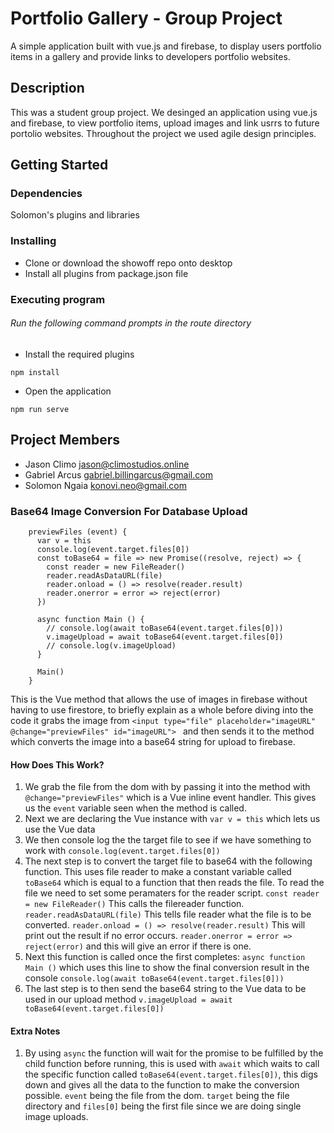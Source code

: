 # Portfolio Gallery - Group Project
A simple application built with vue.js and firebase, to display users portfolio items in a gallery and provide links to developers portfolio websites.
## Description
This was a student group project. We desinged an application using vue.js and firebase, to view portfolio items, upload images and link usrrs to future portolio websites. Throughout the project we used agile design principles.
## Getting Started
### Dependencies
Solomon's plugins and libraries
### Installing
* Clone or download the showoff repo onto desktop
* Install all plugins from package.json file
### Executing program
###### Run the following command prompts in the route directory
* Install the required plugins
```
npm install
```
* Open the application
```
npm run serve
```
## Project Members
* Jason Climo
jason@climostudios.online
* Gabriel Arcus
gabriel.billingarcus@gmail.com
* Solomon Ngaia
konovi.neo@gmail.com

### Base64 Image Conversion For Database Upload
```
    previewFiles (event) {
      var v = this
      console.log(event.target.files[0])
      const toBase64 = file => new Promise((resolve, reject) => {
        const reader = new FileReader()
        reader.readAsDataURL(file)
        reader.onload = () => resolve(reader.result)
        reader.onerror = error => reject(error)
      })

      async function Main () {
        // console.log(await toBase64(event.target.files[0]))
        v.imageUpload = await toBase64(event.target.files[0])
        // console.log(v.imageUpload)
      }

      Main()
    }
```
This is the Vue method that allows the use of images in firebase without having to use firestore, to briefly explain as a whole before diving into the code it grabs the image from `<input type="file" placeholder="imageURL" @change="previewFiles" id="imageURL"> ` and then sends it to the method which converts the image into a base64 string for upload to firebase.

#### How Does This Work?
1. We grab the file from the dom with by passing it into the method with `@change="previewFiles"` which is a Vue inline event handler. This gives us the `event` variable seen when the method is called.
2. Next we are declaring the Vue instance with `var v = this` which lets us use the Vue data
3. We then console log the the target file to see if we have something to work with `console.log(event.target.files[0])`
4. The next step is to convert the target file to base64 with the following function. This uses file reader to make a constant variable called  `toBase64` which is equal to a function that then reads the file. To read the file we need to set some peramaters for the reader script. `const reader = new FileReader()` This calls the filereader function. `reader.readAsDataURL(file)` This tells file reader what the file is to be converted. `reader.onload = () => resolve(reader.result)` This will print out the result if no error occurs. `reader.onerror = error => reject(error)` and this will give an error if there is one.
5. Next this function is called once the first completes: `async function Main ()` which uses this line to show the final conversion result in the console `console.log(await toBase64(event.target.files[0]))`
6. The last step is to then send the base64 string to the Vue data to be used in our upload method `v.imageUpload = await toBase64(event.target.files[0])`

#### Extra Notes
1. By using `async` the function will wait for the promise to be fulfilled by the child function before running, this is used with `await` which waits to call the specific function called `toBase64(event.target.files[0])`, this digs down and gives all the data to the function to make the conversion possible. `event` being the file from the dom. `target` being the file directory and `files[0]` being the first file since we are doing single image uploads.
